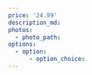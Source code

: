 ```yaml
---
price: '24.99'
description_md:
photos:
  - photo_path:
options:
  - option:
      - option_choice:
---
```

